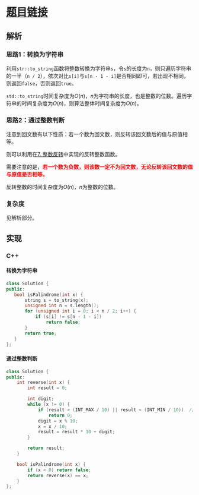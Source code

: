 # [题目链接](https://leetcode-cn.com/problems/palindrome-number/)

## 解析

### 思路1：转换为字符串

利用`str::to_string`函数将整数转换为字符串`s`，令`s`的长度为`n`，则只遍历字符串的一半（`n / 2`），依次对比`s[i]`与`s[n - 1 - i]`是否相同即可，若出现不相同，则返回`false`，否则返回`true`。

`std::to_string`时间复杂度为$O(n)$，$n$为字符串的长度，也是整数的位数。遍历字符串的时间复杂度为$O(n)$，则算法整体时间复杂度为$O(n)$。


### 思路2：通过整数判断

注意到回文数有以下性质：若一个数为回文数，则反转该回文数后的值与原值相等。

则可以利用在[7. 整数反转](https://github.com/wtyuan96/LeetCode-Solutions/blob/main/solutions/7.%20%E6%95%B4%E6%95%B0%E5%8F%8D%E8%BD%AC.md)中实现的反转整数函数。

需要注意的是，<font color=ff0000>**若一个数为负数，则该数一定不为回文数，无论反转该回文数的值与原值是否相等。**</font>

反转整数的时间复杂度为$O(n)$，$n$为整数的位数。

### 复杂度

见解析部分。

## 实现

### C++

#### 转换为字符串

```C++
class Solution {
public:
   bool isPalindrome(int x) {
       string s = to_string(x);
       unsigned int n = s.length();
       for (unsigned int i = 0; i < n / 2; i++) {
           if (s[i] != s[n - 1 - i])
               return false;
       }
       return true;
   }
};
```
#### 通过整数判断

```C++
class Solution {
public:
    int reverse(int x) {
        int result = 0;

        int digit;
        while (x != 0) {
            if (result > (INT_MAX / 10) || result < (INT_MIN / 10))  // 较官方题解省略了两个 || 判断
                return 0;
            digit = x % 10;
            x = x / 10;
            result = result * 10 + digit;
        }

        return result;
    }

    bool isPalindrome(int x) {
        if (x < 0) return false;
        return reverse(x) == x;
    }
};
```
